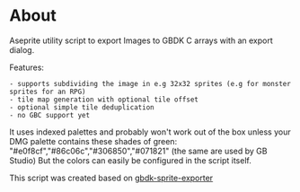 # About 

Aseprite utility script to export Images to GBDK C arrays with an export dialog.

Features:

    - supports subdividing the image in e.g 32x32 sprites (e.g for monster sprites for an RPG)
    - tile map generation with optional tile offset
    - optional simple tile deduplication
    - no GBC support yet

It uses indexed palettes and probably won't work out of the box unless your DMG palette contains these shades of green: "#e0f8cf","#86c06c","#306850","#071821" (the same are used by GB Studio)
But the colors can easily be configured in the script itself.

This script was created based on [gbdk-sprite-exporter](https://github.com/AlanFromJapan/gbdk-sprite-exporter)

